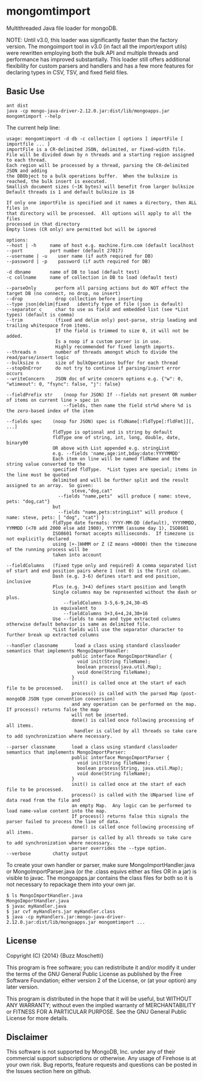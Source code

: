 mongomtimport
=============

Multithreaded Java file loader for mongoDB.

NOTE:  Until v3.0, this loader was significantly faster than the factory 
version.  The mongoimport tool in v3.0 (in fact all the import/export utils) 
were rewritten employing both the bulk API and multiple threads and 
performance has improved substantially.  This loader still offers additional
flexibility for custom parsers and handlers and has a few more features for
declaring types in CSV, TSV, and fixed field files.

Basic Use
---------

```
ant dist
java -cp mongo-java-driver-2.12.0.jar:dist/lib/mongoapps.jar mongomtimport --help
```

The current help line:

```
usage: mongomtimport -d db -c collection [ options ] importFile [ importfile ... ]
importFile is a CR-delimited JSON, delimited, or fixed-width file.
File will be divided down by n threads and a starting region assigned to each thread.
Each region will be processed by a thread, parsing the CR-delimited JSON and adding
the DBObject to a bulk operations buffer.  When the bulksize is reached, the bulk insert is executed.
Smallish document sizes (~1K bytes) will benefit from larger bulksize
Default threads is 1 and default bulksize is 16

If only one importFile is specified and it names a directory, then ALL files in
that directory will be processed.  All options will apply to all the files
processed in that directory
Empty lines (CR only) are permitted but will be ignored

options:
--host | -h     name of host e.g. machine.firm.com (default localhost
--port          port number (default 27017)
--username | -u    user name (if auth required for DB)
--password | -p    password (if auth required for DB)

-d dbname       name of DB to load (default test)
-c collname     name of collection in DB to load (default test)

--parseOnly       perform all parsing actions but do NOT effect the target DB (no connect, no drop, no insert)
--drop            drop collection before inserting
--type json|delim|fixed   identify type of file (json is default)
--separator c     char to use as field and embedded list (see *List types) (default is comma)
--trim            (fixed and delim only) post-parse, strip leading and trailing whitespace from items.
                  If the field is trimmed to size 0, it will not be added.
                  Is a noop if a custom parser is in use.
                  Highly recommended for fixed length imports.
--threads n       number of threads amongst which to divide the read/parse/insert logic
--bulksize n      size of bulkOperations buffer for each thread
--stopOnError     do not try to continue if parsing/insert error occurs
--writeConcern    JSON doc of write concern options e.g. {"w": 0, "wtimeout": 0, "fsync": false, "j": false}

--fieldPrefix str    (noop for JSON) If --fields not present OR number of items on current line > spec in
                     --fields, then name the field str%d where %d is the zero-based index of the item

--fields spec    (noop for JSON) spec is fldName[:fldType[:fldFmt]][, ...]
                 fldType is optional and is string by default
                 fldType one of string, int, long, double, date, binary00
                 OR above with List appended e.g. stringList
                 e.g. --fields 'name,age:int,bday:date:YYYYMMDD'
                 Each item on line will be named fldName and the string value converted to the
                 specified fldType.  *List types are special; items in the line must be quoted
                 delimited and will be further split and the result assigned to an array.  So given:
                        steve,"dog,cat"  
                   --fields "name,pets"  will produce { name: steve, pets: "dog,cat"} 
                 but
                   --fields "name,pets:stringList" will produce { name: steve, pets: [ "dog", "cat"] }
                 fldType date formats: YYYY-MM-DD (default), YYYYMMDD, YYMMDD (<70 add 2000 else add 1900), YYYYMM (assume day 1), ISO8601
                 ISO8601 format accepts milliseconds.  If timezone is not explicitly declared
                 using [+-]HHMM or Z (Z means +0000) then the timezone of the running process will be
                 taken into account

--fieldColumns   (fixed type only and required) A comma separated list of start and end position pairs where 1 (not 0) is the first column.
                 Dash (e.g. 3-6) defines start and end position, inclusive
                 Plus (e.g. 3+4) defines start position and length
                 Single columns may be represented without the dash or plus.
                     --fieldColumns 3-5,6-9,24,30-45
                 is equivalent to
                     --fieldColumns 3+3,6+4,24,30+16
                 Use --fields to name and type extracted columns otherwise default behavior is same as delimited file.
                 *List fields will use the separator character to further break up extracted columns

--handler classname      load a class using standard classloader semantics that implements MongoImportHandler:
                        public interface MongoImportHandler {
                          void init(String fileName);
                          boolean process(java.util.Map);
                          void done(String fileName);
                        }
                        init() is called once at the start of each file to be processed.  
                        process() is called with the parsed Map (post-mongoDB JSON type convention conversion)
                        and any operation can be performed on the map.  If process() returns false the map 
                        will not be inserted.
                        done() is called once following processing of all items.
                         handler is called by all threads so take care to add synchronization where necessary.

--parser classname      load a class using standard classloader semantics that implements MongoImportParser:
                        public interface MongoImportParser {
                          void init(String fileName);
                          boolean process(String, java.util.Map);
                          void done(String fileName);
                        }
                        init() is called once at the start of each file to be processed.  
                        process() is called with the UNparsed line of data read from the file and 
                        an empty Map.  Any logic can be performed to load name-value content into the map.
                        If process() returns false this signals the parser failed to process the line of data.
                        done() is called once following processing of all items.
                        parser is called by all threads so take care to add synchronization where necessary.
                        parser overrides the --type option.
--verbose        chatty output

```

To create your own handler or parser, make sure MongoImportHandler.java or
MongoImportParser.java (or the .class equivs either as files OR in a jar)
is visible to javac.   The mongoapps.jar contains the class files for both
so it is not necessary to repackage them into your own jar.
```
$ ls MongoImportHandler.java
MongoImportHandler.java
$ javac myHandler.java
$ jar cvf myHandlers.jar myHandler.class
$ java -cp myHandlers.jar:mongo-java-driver-2.12.0.jar:dist/lib/mongoapps.jar mongomtimport ...
```

License
-------
Copyright (C) {2014} {Buzz Moschetti}

This program is free software; you can redistribute it and/or modify it under the terms of the GNU General Public License as published by the Free Software Foundation; either version 2 of the License, or (at your option) any later version.

This program is distributed in the hope that it will be useful, but WITHOUT ANY WARRANTY; without even the implied warranty of MERCHANTABILITY or FITNESS FOR A PARTICULAR PURPOSE. See the GNU General Public License for more details.


Disclaimer
----------

This software is not supported by MongoDB, Inc. under any of their commercial support subscriptions or otherwise. Any usage of Firehose is at your own risk. Bug reports, feature requests and questions can be posted in the Issues section here on github.

